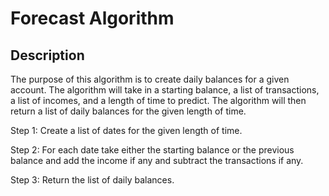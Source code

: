 # Forecast Algorithm

## Description

The purpose of this algorithm is to create daily balances for a given account. The algorithm will take in a starting balance, a list of transactions, a list of incomes, and a length of time to predict. The algorithm will then return a list of daily balances for the given length of time.

Step 1: Create a list of dates for the given length of time.

Step 2: For each date take either the starting balance or the previous balance and add the income if any and subtract the transactions if any.

Step 3: Return the list of daily balances.


